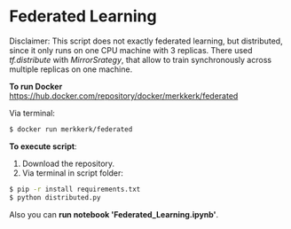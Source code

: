 # Federated Learning

Disclaimer: This script does not exactly federated learning, but distributed, since it only runs on one CPU machine with 3 replicas. There used *tf.distribute* with *MirrorSrategy*, that allow to train synchronously across multiple replicas on one machine.

**To run Docker** https://hub.docker.com/repository/docker/merkkerk/federated

Via terminal:
```bash
$ docker run merkkerk/federated
```

**To execute script**:
1. Download the repository.
2. Via terminal in script folder:
```bash
$ pip -r install requirements.txt
$ python distributed.py
```

Also you can **run notebook 'Federated_Learning.ipynb'**.

